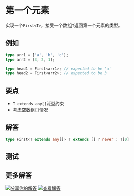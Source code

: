 # 第一个元素

实现一个`First<T>`，接受一个数组`T`返回第一个元素的类型。

## 例如

```typescript
type arr1 = ['a', 'b', 'c'];
type arr2 = [3, 2, 1];

type head1 = First<arr1>; // expected to be 'a'
type head2 = First<arr2>; // expected to be 3
```

## 要点

- `T extends any[]`泛型约束
- 考虑空数组`[]`情况

## 解答

```typescript
type First<T extends any[]> T extends [] ? never : T[0]
```

## 测试

## 更多解答

[![分享你的解答](https://img.shields.io/badge/-%E5%88%86%E4%BA%AB%E4%BD%A0%E7%9A%84%E8%A7%A3%E7%AD%94-teal)](https://tsch.js.org/14/answer/zh-CN) [![查看解答](https://img.shields.io/badge/-%E6%9F%A5%E7%9C%8B%E8%A7%A3%E7%AD%94-de5a77?logo=awesome-lists&logoColor=white)](https://tsch.js.org/14/solutions)
